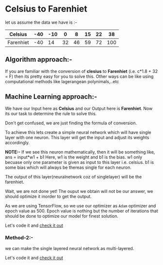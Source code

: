 # Celsius to Farenhiet

let us assume the data we have is :-

| Celsius   | -40 | -10 | 0 | 8 | 15  | 22  | 38  |
|-----------|-----|-----|---|---|-----|-----|-----|
| Farenhiet | -40 | 14  | 32| 46| 59  | 72  | 100 |


## Algorithm approach:-
If you are familiar with the conversion of **clesius** to **Farenhiet** (i.e. c*1.8 + 32 = F)
then its pretty easy for you to solve this.
Other ways can be like using computational methods like lagerangean polynimals,..etc

## Machine Learning approach:-
We have our Input here as **Celsius** and our Output here is **Farenhiet**.
Now its our task to determine the rule to solve this.

Don't get confused, we are just finding the formula of conversion.

To achieve this lets create a simple neural network which will have single layer with one neuron.
This layer will get the input and adjust its weights accordingly.

**NOTE:-** If we see this neuron mathematically, then it will be something like, ans = input*w1 + b1
Here, w1 is the weight and b1 is the bias.
w1 only becuase only one parameter is given as input to this layer i.e. celsius.
b1 is some bias which will always be thereas single for each neuron.

The output of this layer(neuralnetwork coz of singlelayer) will be the farenhiet.

Wait, we are not done yet!
The ouput we obtain will not be our answer, we should optimize it inorder to get the output.

As we are using TensorFlow, so we use our optimizer as `Adam` optimizer and epoch value as 500.
Epoch value is nothing but the number of iterations that should be done to optimize our model for finest solution.

Let's code it and [check it out](https://github.com/Anirudh3167/ML_LEARNING/blob/main/celsius_to_farenhiet/single_layer_model.py)


### Method-2:-
we can make the single layered neural network as multi-layered.

Let's code it and [check it out](https://github.com/Anirudh3167/ML_LEARNING/blob/main/celsius_to_farenhiet/multi_layer_model.py)
